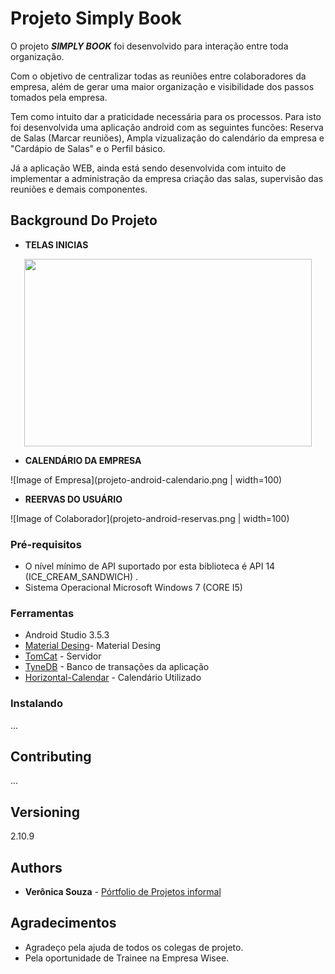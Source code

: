 # Projeto Simply Book
   
O projeto ***SIMPLY BOOK*** foi desenvolvido para interação entre toda organização. 

Com o objetivo de centralizar todas as reuniões entre colaboradores da empresa, além de gerar uma maior organização e visibilidade dos passos tomados pela empresa. 

Tem como intuito dar a praticidade necessária para os processos. Para isto foi desenvolvida uma aplicação android com as seguintes funcões: Reserva de Salas (Marcar reuniões), Ampla vizualização do calendário da empresa e "Cardápio de Salas" e o Perfil básico.

Já a aplicação WEB, ainda está sendo desenvolvida com intuito de implementar a administração da empresa criação das salas, supervisão das reuniões e demais componentes.

## Background Do Projeto 

* **TELAS INICIAS**

<!-- ![Image of Model Carosel](projeto-android-inicial.png =100) -->
<p align="center">
  <img width="460" height="300" src="(projeto-android-inicial.png ">
</p>

* **CALENDÁRIO DA EMPRESA**

![Image of Empresa](projeto-android-calendario.png | width=100)

* **REERVAS DO USUÁRIO**

![Image of Colaborador](projeto-android-reservas.png | width=100)


### Pré-requisitos

* O nível mínimo de API suportado por esta biblioteca é API 14 (ICE_CREAM_SANDWICH) .
* Sistema Operacional 
     Microsoft Windows 7 (CORE I5)


### Ferramentas 

* Android Studio 3.5.3
* [Material Desing](https://material.io/develop/android/docs/getting-started/)- Material Desing
* [TomCat](http://tomcat.apache.org/) - Servidor
* [TyneDB](https://tinydb.readthedocs.io/en/latest/) - Banco de transações da aplicação
* [Horizontal-Calendar](https://github.com/Mulham-Raee/Horizontal-Calendar) - Calendário Utilizado


### Instalando
...

## Contributing
...

## Versioning
   2.10.9 

## Authors

* **Verônica Souza** - [Pórtfolio de Projetos informal](https://www.instagram.com/onix.coding/)

## Agradecimentos

* Agradeço pela ajuda de todos os colegas de projeto.
* Pela oportunidade de Trainee na Empresa Wisee.

